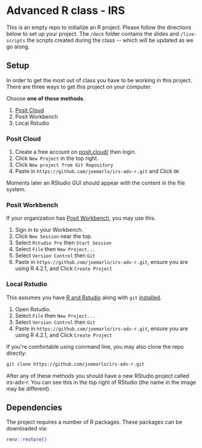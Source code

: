 # Advanced R class - IRS

This is an empty repo to initialize an R project. Please follow the directions below to set up your project. The `/deck` folder contains the slides and `/live-scripts` the scripts created during the class -- which will be updated as we go along.

## Setup
In order to get the most out of class you have to be working in this project. There are three ways to get this project on your computer.

Choose __one of these methods__.

1. [Posit Cloud](https://posit.cloud/)
2. Posit Workbench
3. Local Rstudio

### Posit Cloud

1. Create a free account on [posit.cloud/](https://posit.cloud/) then login.
2. Click `New Project` in the top right.
3. Click `New project from Git Repository`
4. Paste in `https://github.com/joemarlo/irs-adv-r.git` and Click `OK`

Moments later an RStudio GUI should appear with the content in the file system.

### Posit Workbench

If your organization has [Posit Workbench](https://posit.co/products/enterprise/workbench/), you may use this.

1. Sign in to your Workbench.
2. Click `New Session` near the top.
3. Select `Rstudio Pro` then `Start Session`
4. Select `File` then `New Project...`
5. Select `Version Control` then `Git`
6. Paste in `https://github.com/joemarlo/irs-adv-r.git`, ensure you are using R 4.2.1, and Click `Create Project`

### Local Rstudio

This assumes you have [R and Rstudio](https://posit.co/download/rstudio-desktop/) along with  `git` [installed](https://git-scm.com/book/en/v2/Getting-Started-Installing-Git).

1. Open Rstudio.
2. Select `File` then `New Project...`
3. Select `Version Control` then `Git`
4. Paste in `https://github.com/joemarlo/irs-adv-r.git`, ensure you are using R 4.2.1, and Click `Create Project`

If you're comfortable using command line, you may also clone the repo directly:

```sh
git clone https://github.com/joemarlo/irs-adv-r.git
```

After any of these methods you should have a new RStudio project called irs-adv-r. You can see this in the top right of RStudio (the name in the image may be different).

## Dependencies

The project requires a number of R packages. These packages can be downloaded via:

```r
renv::restore()
```
